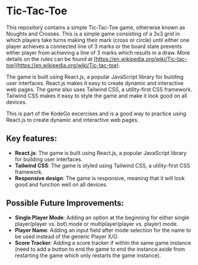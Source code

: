 # Tic-Tac-Toe

This repository contains a simple Tic-Tac-Toe game, otherwise known as Noughts and Crosses. This is a simple game consisting of a 3x3 grid in which players take turns making their mark (cross or circle) until either one player achieves a connected line of 3 marks or the board state prevents either player from achieving a line of 3 marks which results in a draw. More details on the rules can be found at [https://en.wikipedia.org/wiki/Tic-tac-toe](https://en.wikipedia.org/wiki/Tic-tac-toe). 

The game is built using React.js, a popular JavaScript library for building user interfaces. React.js makes it easy to create dynamic and interactive web pages. The game also uses Tailwind CSS, a utility-first CSS framework. Tailwind CSS makes it easy to style the game and make it look good on all devices.

This is part of the KodeGo excercises and is a good way to practice using React.js to create dynamic and interactive web pages.

## Key features:

- **React.js**: The game is built using React.js, a popular JavaScript library for building user interfaces.
- **Tailwind CSS**: The game is styled using Tailwind CSS, a utility-first CSS framework.
- **Responsive design**: The game is responsive, meaning that it will look good and function well on all devices.

## Possible Future Improvements:

- **Single Player Mode**: Adding an option at the beginning for either single player(player vs. bot) mode or multiplayer(player vs. player) mode.
- **Player Name**: Adding an input field after mode selection for the name to be used instead of the generic Player X/O.
- **Score Tracker**: Adding a score tracker if within the same game instance (need to add a button to end the game to end the instance aside from restarting the game which only restarts the game instance).